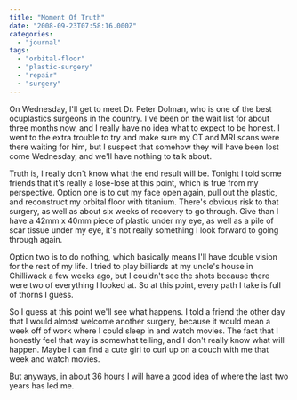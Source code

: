 ```yaml
---
title: "Moment Of Truth"
date: "2008-09-23T07:58:16.000Z"
categories: 
  - "journal"
tags: 
  - "orbital-floor"
  - "plastic-surgery"
  - "repair"
  - "surgery"
---
```


On Wednesday, I'll get to meet Dr. Peter Dolman, who is one of the best ocuplastics surgeons in the country. I've been on the wait list for about three months now, and I really have no idea what to expect to be honest. I went to the extra trouble to try and make sure my CT and MRI scans were there waiting for him, but I suspect that somehow they will have been lost come Wednesday, and we'll have nothing to talk about.

Truth is, I really don't know what the end result will be. Tonight I told some friends that it's really a lose-lose at this point, which is true from my perspective. Option one is to cut my face open again, pull out the plastic, and reconstruct my orbital floor with titanium. There's obvious risk to that surgery, as well as about six weeks of recovery to go through. Give than I have a 42mm x 40mm piece of plastic under my eye, as well as a pile of scar tissue under my eye, it's not really something I look forward to going through again.

Option two is to do nothing, which basically means I'll have double vision for the rest of my life. I tried to play billiards at my uncle's house in Chilliwack a few weeks ago, but I couldn't see the shots because there were two of everything I looked at. So at this point, every path I take is full of thorns I guess.

So I guess at this point we'll see what happens. I told a friend the other day that I would almost welcome another surgery, because it would mean a week off of work where I could sleep in and watch movies. The fact that I honestly feel that way is somewhat telling, and I don't really know what will happen. Maybe I can find a cute girl to curl up on a couch with me that week and watch movies.

But anyways, in about 36 hours I will have a good idea of where the last two years has led me.
